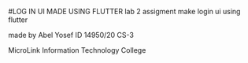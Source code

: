#LOG IN UI MADE USING FLUTTER
lab 2 assigment
make login ui using flutter

made by Abel Yosef
ID 14950/20
CS-3

MicroLink Information Technology College

